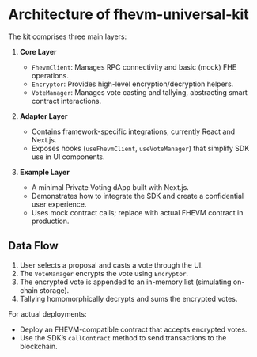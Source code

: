 # Architecture of fhevm-universal-kit  

The kit comprises three main layers:  

1. **Core Layer**  
   - `FhevmClient`: Manages RPC connectivity and basic (mock) FHE operations.  
   - `Encryptor`: Provides high-level encryption/decryption helpers.  
   - `VoteManager`: Manages vote casting and tallying, abstracting smart contract interactions.  

2. **Adapter Layer**  
   - Contains framework-specific integrations, currently React and Next.js.  
   - Exposes hooks (`useFhevmClient`, `useVoteManager`) that simplify SDK use in UI components.  

3. **Example Layer**  
   - A minimal Private Voting dApp built with Next.js.  
   - Demonstrates how to integrate the SDK and create a confidential user experience.  
   - Uses mock contract calls; replace with actual FHEVM contract in production.  

## Data Flow  

1. User selects a proposal and casts a vote through the UI.  
2. The `VoteManager` encrypts the vote using `Encryptor`.  
3. The encrypted vote is appended to an in-memory list (simulating on-chain storage).  
4. Tallying homomorphically decrypts and sums the encrypted votes.  

For actual deployments:  
- Deploy an FHEVM-compatible contract that accepts encrypted votes.  
- Use the SDK’s `callContract` method to send transactions to the blockchain.
